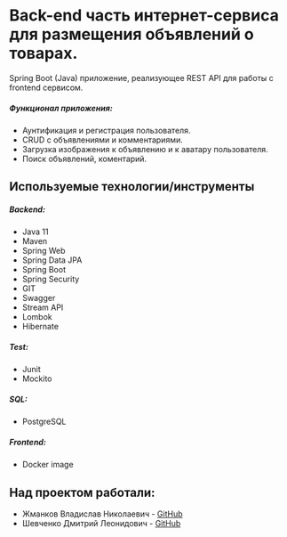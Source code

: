 # Back-end часть интернет-сервиса для размещения объявлений о товарах.


Spring Boot (Java) приложение, реализующее REST API для работы с frontend сервисом.
##### Функционал приложения:
- Аунтификация и регистрация пользователя.
- CRUD c объявлениями и комментариями.
- Загрузка изображения к объявлению и к аватару пользователя.
- Поиск объявлений, коментарий.

## Используемые технологии/инструменты
##### Backend:
- Java 11
- Maven
- Spring Web
- Spring Data JPA
- Spring Boot
- Spring Security
- GIT
- Swagger
- Stream API
- Lombok
- Hibernate
##### Test:
- Junit
- Mockito

##### SQL:
- PostgreSQL

##### Frontend:
- Docker image

## Над проектом работали:
- Жманков Владислав Николаевич -  [GitHub](https://github.com/letoVlad) 
- Шевченко Дмитрий Леонидович - [GitHub](https://github.com/ShevoFirst)  
